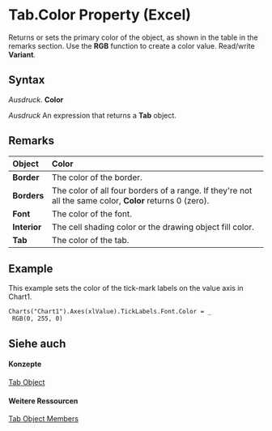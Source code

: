 
# Tab.Color Property (Excel)

Returns or sets the primary color of the object, as shown in the table in the remarks section. Use the  **RGB** function to create a color value. Read/write **Variant**.


## Syntax

 _Ausdruck_. **Color**

 _Ausdruck_ An expression that returns a **Tab** object.


## Remarks





|**Object**|**Color**|
|:-----|:-----|
|**Border**|The color of the border.|
|**Borders**|The color of all four borders of a range. If they're not all the same color,  **Color** returns 0 (zero).|
|**Font**|The color of the font.|
|**Interior**|The cell shading color or the drawing object fill color.|
|**Tab**|The color of the tab.|

## Example

This example sets the color of the tick-mark labels on the value axis in Chart1.


```
Charts("Chart1").Axes(xlValue).TickLabels.Font.Color = _ 
 RGB(0, 255, 0)
```


## Siehe auch


#### Konzepte


[Tab Object](c6555e96-b96e-54d8-b8c6-5ab13c256d97.md)
#### Weitere Ressourcen


[Tab Object Members](http://msdn.microsoft.com/library/a969f5e1-2c59-124e-7e62-bb774a3b36b0%28Office.15%29.aspx)